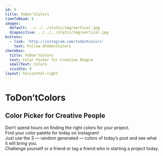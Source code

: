 ```yaml
---
id: 6
title: ToDon’tColors
timeToRead: 6
images:
  default: ../../../static/img/vertical.jpg
  diapositive: ../../../static/img/vertical.jpg
buttons:
  - link: 'http://instagram.com/todontcolors'
    text: Follow @ToDontColors
checkbox:
  title: ToDon’tColors
  text: Color Picker for Creative People
  smallText: Colors
  visible: 0
layout: horizontal-right
---
```


# To&#8203;Don’t&#8203;Colors

## Color Picker for Creative People

Don’t spend hours on finding the right colors for your project. \
Find your color palette for today on Instagram! \
Just use the 3 — random generated — colors of today’s post and see what it will bring you. \
Challenge yourself or a friend or tag a friend who is starting a project today.
